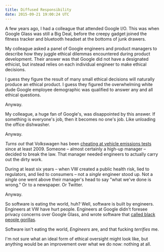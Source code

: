 ```yaml
---
title: Diffused Responsibility
date: 2015-09-21 19:00:24 UTC
---
```


A few years ago, I had a colleague that attended Google I/O. This was when Google Glass was still a Big Deal, before the creepy gadget joined the fitness tracker and bluetooth headset at the bottoms of junk drawers.

My colleague asked a panel of Google engineers and product managers to describe how they juggle ethical dilemmas encountered during product development. Their answer was that Google did not have a designated ethicist, but instead relies on each individual engineer to make ethical decisions. 

<!-- more -->

I guess they figure the result of many small ethical decisions will naturally produce an ethical product. I guess they figured the overwhelming white dude Google employee demographic was qualified to answer any and all ethical questions. 

Anyway.

My colleague, a huge fan of Google's, was disappointed by this answer. If something is everyone's job, then it becomes no one's job. Like unloading the office dishwasher.

Anyway. 

_Turns out_ that Volkswagen has been [cheating at vehicle emissions tests](http://www.bloomberg.com/news/articles/2015-09-19/volkswagen-emissions-cheating-found-by-curious-clean-air-group) since at least 2009. Someone – almost certainly a high-up manager – decided to break the law. That manager needed engineers to actually carry out the dirty work. 

During at least six years – when VW created a public health risk, lied to regulators, and lied to consumers – not a _single_ engineer stood up. Not a _single_ one went above their manager's head to say "what we've done is wrong." Or to a newspaper. Or Twitter. 

Anyway.

So software is eating the world, huh? Well, software is built by engineers. Engineers at VW have hurt people. Engineers at Google didn't foresee privacy concerns over Google Glass, and wrote software that [called black people gorillas](http://www.usatoday.com/story/tech/2015/07/01/google-apologizes-after-photos-identify-black-people-as-gorillas/29567465/).

Software isn't eating the world, _Engineers_ are, and that fucking _terrifies_ me. 

I'm not sure what an ideal form of ethical oversight might look like, but anything would be an improvement over what we do now: nothing at all.

